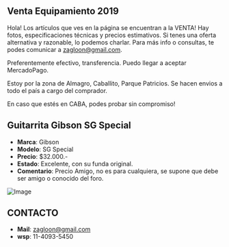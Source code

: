 ## Venta Equipamiento 2019

Hola! Los artículos que ves en la página se encuentran a la VENTA! Hay fotos, especificaciones técnicas y precios estimativos. Si tenes una oferta alternativa y razonable, lo podemos charlar. Para más info o consultas, te podes comunicar a [zagloon@gmail.com](maito:zagloon@gmail.com).

Preferentemente efectivo, transferencia. Puedo llegar a aceptar MercadoPago.

Estoy por la zona de Almagro, Caballito, Parque Patricios. Se hacen envios a todo el país a cargo del comprador. 

En caso que estés en CABA, podes probar sin compromiso!

##
##

## Guitarrita Gibson SG Special


* **Marca**: Gibson
* **Modelo**: SG Special
* **Precio**: $32.000.-
* **Estado**: Excelente, con su funda original. 
* **Comentario**: Precio Amigo, no es para cualquiera, se supone que debe ser amigo o conocido del foro. 

![Image](http://catropio.github.io/images/image1.png)


## CONTACTO

* **Mail**: zagloon@gmail.com
* **wsp**: 11-4093-5450
